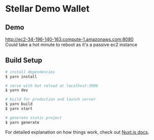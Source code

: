 # Stellar Demo Wallet

## Demo
http://ec2-34-196-140-163.compute-1.amazonaws.com:8080  
Could take a hot minute to reboot as it's a passive ec2 instance

## Build Setup

``` bash
# install dependencies
$ yarn install

# serve with hot reload at localhost:3000
$ yarn dev

# build for production and launch server
$ yarn build
$ yarn start

# generate static project
$ yarn generate
```

For detailed explanation on how things work, check out [Nuxt.js docs](https://nuxtjs.org).
